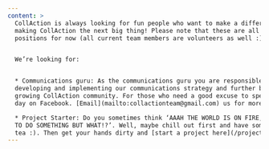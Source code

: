 ```yaml
---
content: >
  CollAction is always looking for fun people who want to make a difference by
  making CollAction the next big thing! Please note that these are all volunteer
  positions for now (all current team members are volunteers as well :) )


  We’re looking for:


  * Communications guru: As the communications guru you are responsible for
  developing and implementing our communications strategy and further build the
  growing CollAction community. For those who need a good excuse to spend all
  day on Facebook. [Email](mailto:collactionteam@gmail.com) us for more info!

  * Project Starter: Do you sometimes think ‘AAAH THE WORLD IS ON FIRE, I NEED
  TO DO SOMETHING BUT WHAT!?’. Well, maybe chill out first and have some herbal
  tea :). Then get your hands dirty and [start a project here](/projects/start).
---
```


